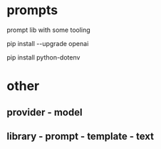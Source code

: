 # prompts
prompt lib with some tooling

pip install --upgrade openai

pip install python-dotenv



# other

## provider - model
## library - prompt - template - text